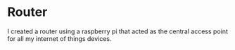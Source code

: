 # Router
I created a router using a raspberry pi that acted as the central access point for all my internet of things devices.
